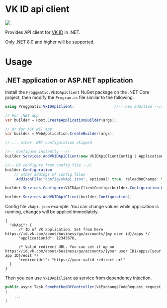 # VK ID api client

[![](https://buildstats.info/nuget/Proggmatic.VkIDApiClient)](https://www.nuget.org/packages/Proggmatic.VkIDApiClient/)

Provides API client for [VK ID](https://id.vk.com/about/business/go/docs/ru/vkid) in .NET.

Only .NET 8.0 and higher will be supported.

# Usage

## .NET application or ASP.NET application

Install the `Proggmatic.VkIDApiClient` NuGet package on the
.NET Core project, then modify the `Program.cs` file similar to the following.

```cs
using Proggmatic.VkIDApiClient;                  //-- new addition --//

// For .NET app
var builder = Host.CreateApplicationBuilder(args);

// Or for ASP.NET app
var builder = WebApplication.CreateBuilder(args);

// ... other .NET configuration skipped

//-- Configure instantly --//
builder.Services.AddVkIDApiClient(new VkIDApiClientConfig { ApplicationId = 123456, RedirectUrl = "https://your-valid-redirect-url" });

//-- OR configure from config file --//
builder.Configuration
    // other addings of config files 
    .AddJsonFile("config/vkApi.json", optional: true, reloadOnChange: true);

builder.Services.Configure<VkIDApiClientConfig>(builder.Configuration.GetSection("vkApi"));

builder.Services.AddVkIDApiClient(builder.Configuration);
```

Config file `vkApi.json` example. You can change values while application is running, changes will be applied immediately.
```json5
{
  "vkApi": {
      /* ID of VK application. Set from here https://id.vk.com/about/business/go/accounts/{my user id}/apps */
      "applicationId": 12345678,

      /* Valid redirect URL. You can set it up on https://id.vk.com/about/business/go/accounts/{your user ID}/apps/{your app ID}/edit */
      "redirectUrl": "https://your-valid-redirect-url"
  }
}
```

Then you can use `VkIDApiClient` as service from dependency injection.
```cs
public async Task SomeMethodOfController(VkExchangeCodeRequest request, [FromServices] VkIDApiClient vkIdApiClient)
{
    ...
}
```